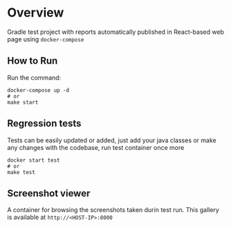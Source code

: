 # Overview

Gradle test project with reports automatically published in React-based web page using
`docker-compose`

## How to Run

Run the command:

```
docker-compose up -d
# or
make start
```

## Regression tests

Tests can be easily updated or added, just add your java classes or make any changes with the codebase, run test container once more

```
docker start test
# or
make test
```

## Screenshot viewer

A container for browsing the screenshots taken durin test run. This gallery is available at `http://<HOST-IP>:8000`